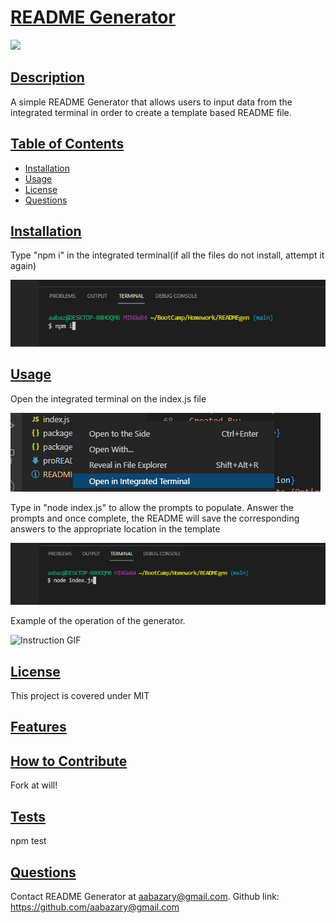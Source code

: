 # <ins>README Generator</ins>
![](https://img.shields.io/badge/MIT%20License-blue?style=flat-square)
## <ins>Description</ins>
A simple README Generator that allows users to input data from the integrated terminal in order to create a template based README file.
## <ins>Table of Contents</ins>
- [Installation](#installation)
- [Usage](#usage)
- [License](#license)
- [Questions](#questions)

## <ins>Installation</ins>
Type "npm i" in the integrated terminal(if all the files do not install, attempt it again)

![npm I](./images/npmI.png)
## <ins>Usage</ins>
Open the integrated terminal on the index.js file

![Integrated Terminal](./images/openIntegrated.png)

Type in "node index.js" to allow the prompts to populate. Answer the prompts and once complete, the README will save the corresponding answers to the appropriate location in the template

![node](./images/nodeIndex.png)

Example of the operation of the generator.

![Instruction GIF](https://user-images.githubusercontent.com/85041715/128842356-430ea10f-59cc-48e1-87a8-f4e8b1fc41be.gif)

## <ins>License</ins>
This project is covered under MIT
## <ins>Features</ins>
## <ins>How to Contribute</ins>
Fork at will!
## <ins>Tests</ins>
npm test
## <ins>Questions</ins>
Contact README Generator at aabazary@gmail.com. Github link: https://github.com/aabazary@gmail.com